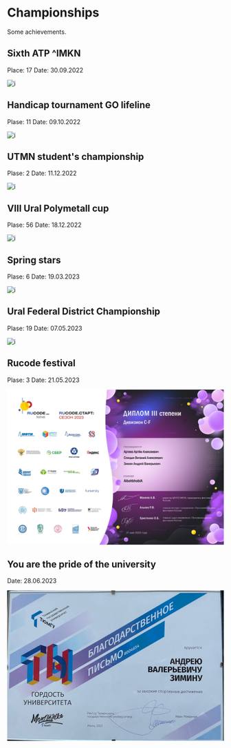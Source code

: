# Championships
Some achievements.

## Sixth ATP ^IMKN

Place: 17
Date: 30.09.2022

![i](6ATP.jpeg)

## Handicap tournament GO lifeline

Plase: 11
Date: 09.10.2022

![i](ФоровыйТурнирЛинияЖизни.jpeg)

## UTMN student's championship

Plase: 2
Date: 11.12.2022

![i](СтуденческийЧемпионат.jpeg)

## VIII Ural Polymetall cup

Plase: 56
Date: 18.12.2022

![i](8КубокПолиметалла.jpeg)

## Spring stars

Plase: 6
Date: 19.03.2023

![i](ВесенниеЗвезды.jpeg)

## Ural Federal District Championship

Plase: 19
Date: 07.05.2023

![i](ФоровыйТурнирЛинияЖизни.jpeg)

## Rucode festival

Plase: 3
Date: 21.05.2023

![i](RuCode.jpeg)

## You are the pride of the university

Date: 28.06.2023

![i](ТыГордостьУниверситета.jpeg)

